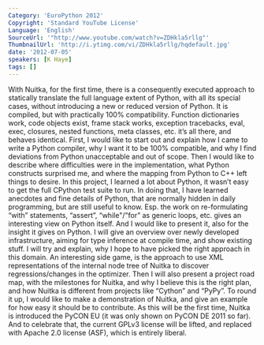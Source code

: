 ```yaml
---
Category: 'EuroPython 2012'
Copyright: 'Standard YouTube License'
Language: 'English'
SourceUrl: '"http://www.youtube.com/watch?v=ZDHkla5rllg"'
ThumbnailUrl: 'http://i.ytimg.com/vi/ZDHkla5rllg/hqdefault.jpg'
date: '2012-07-05'
speakers: [K Haye]
tags: []
---
```

With Nuitka, for the first time, there is a consequently executed approach to
statically translate the full language extent of Python, with all its special
cases, without introducing a new or reduced version of Python. It is compiled,
but with practically 100% compatibility. Function dictionaries work, code
objects exist, frame stack works, exception tracebacks, eval, exec, closures,
nested functions, meta classes, etc. it’s all there, and behaves identical.
First, I would like to start out and explain how I came to write a Python
compiler, why I want it to be 100% compatible, and why I find deviations from
Python unacceptable and out of scope. Then I would like to describe where
difficulties were in the implementation, what Python constructs surprised me,
and where the mapping from Python to C++ left things to desire. In this
project, I learned a lot about Python, it wasn’t easy to get the full CPython
test suite to run. In doing that, I have learned anecdotes and fine details of
Python, that are normally hidden in daily programming, but are still useful to
know. Esp. the work on re-formulating “with” statements, “assert”,
“while"/"for” as generic loops, etc. gives an interesting view on Python
itself. And I would like to present it, also for the insight it gives on
Python. I will give an overview over newly developed infrastructure, aiming
for type inference at compile time, and show existing stuff. I will try and
explain, why I hope to have picked the right approach in this domain. An
interesting side game, is the approach to use XML representations of the
internal node tree of Nuitka to discover regressions/changes in the optimizer.
Then I will also present a project road map, with the milestones for Nuitka,
and why I believe this is the right plan, and how Nuitka is different from
projects like “Cython” and “PyPy”. To round it up, I would like to make a
demonstration of Nuitka, and give an example for how easy it should be to
contribute. As this will be the first time, Nuitka is introduced the PyCON EU
(it was only shown on PyCON DE 2011 so far). And to celebrate that, the
current GPLv3 license will be lifted, and replaced with Apache 2.0 license
(ASF), which is entirely liberal.

